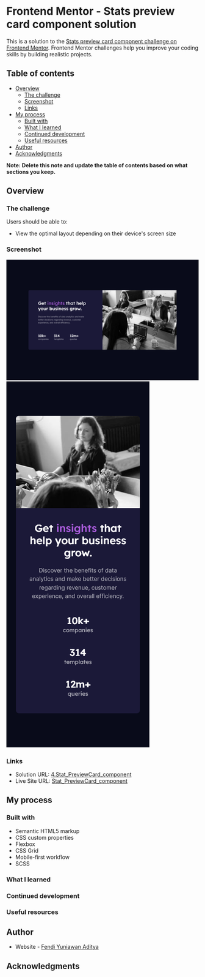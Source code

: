 # Frontend Mentor - Stats preview card component solution

This is a solution to the [Stats preview card component challenge on Frontend Mentor](https://www.frontendmentor.io/challenges/stats-preview-card-component-8JqbgoU62). Frontend Mentor challenges help you improve your coding skills by building realistic projects. 

## Table of contents

- [Overview](#overview)
  - [The challenge](#the-challenge)
  - [Screenshot](#screenshot)
  - [Links](#links)
- [My process](#my-process)
  - [Built with](#built-with)
  - [What I learned](#what-i-learned)
  - [Continued development](#continued-development)
  - [Useful resources](#useful-resources)
- [Author](#author)
- [Acknowledgments](#acknowledgments)

**Note: Delete this note and update the table of contents based on what sections you keep.**

## Overview

### The challenge

Users should be able to:

- View the optimal layout depending on their device's screen size

### Screenshot

![](./Screenshot1.png)
![](./Screenshot2.png)

### Links

- Solution URL: [4.Stat_PreviewCard_component](https://github.com/fendiya/frontendmentorio/4.Stat_PreviewCard_component)
- Live Site URL: [Stat_PreviewCard_component](https://fendiya.github.io/frontendmentorio/4.Stat_PreviewCard_component)

## My process

### Built with

- Semantic HTML5 markup
- CSS custom properties
- Flexbox
- CSS Grid
- Mobile-first workflow
- SCSS


### What I learned

### Continued development

### Useful resources

## Author

- Website - [Fendi Yuniawan Aditya](https://fendiyuniawanaditya.wordpress.com)

## Acknowledgments
